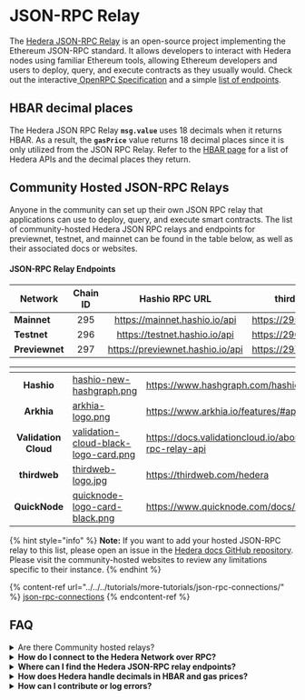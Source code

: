 # JSON-RPC Relay

The [Hedera JSON-RPC Relay](https://github.com/hashgraph/hedera-json-rpc-relay) is an open-source project implementing the Ethereum JSON-RPC standard. It allows developers to interact with Hedera nodes using familiar Ethereum tools, allowing Ethereum developers and users to deploy, query, and execute contracts as they usually would. Check out the interactive[ OpenRPC Specification](https://playground.open-rpc.org/?schemaUrl=https://raw.githubusercontent.com/hashgraph/hedera-json-rpc-relay/main/docs/openrpc.json\&uiSchema%5BappBar%5D%5Bui:splitView%5D=false\&uiSchema%5BappBar%5D%5Bui:input%5D=false\&uiSchema%5BappBar%5D%5Bui:examplesDropdown%5D=false) and a simple [list of endpoints](https://github.com/hashgraph/hedera-json-rpc-relay/blob/main/docs/rpc-api.md).&#x20;

## HBAR decimal places&#x20;

The Hedera JSON RPC Relay **`msg.value`** uses 18 decimals when it returns HBAR. As a result, the **`gasPrice`** value returns 18 decimal places since it is only utilized from the JSON RPC Relay. Refer to the [HBAR page](../../../sdks-and-apis/sdks/hbars.md) for a list of Hedera APIs and the decimal places they return.&#x20;

## Community Hosted JSON-RPC Relays

Anyone in the community can set up their own JSON RPC relay that applications can use to deploy, query, and execute smart contracts. The list of community-hosted Hedera JSON RPC relays and endpoints for previewnet, testnet, and mainnet can be found in the table below, as well as their associated docs or websites.&#x20;

#### JSON-RPC Relay Endpoints

<table><thead><tr><th width="132">Network</th><th width="96" align="center">Chain ID</th><th width="266" align="center">Hashio RPC URL</th><th align="center">thirdweb RPC URL</th></tr></thead><tbody><tr><td><strong>Mainnet</strong></td><td align="center">295</td><td align="center"><a href="https://mainnet.hashio.io/api">https://mainnet.hashio.io/api</a></td><td align="center"><a href="https://295.rpc.thirdweb.com">https://295.rpc.thirdweb.com</a></td></tr><tr><td><strong>Testnet</strong></td><td align="center">296</td><td align="center"><a href="https://testnet.hashio.io/api">https://testnet.hashio.io/api</a></td><td align="center"><a href="https://296.rpc.thirdweb.com">https://296.rpc.thirdweb.com</a></td></tr><tr><td><strong>Previewnet</strong></td><td align="center">297</td><td align="center"><a href="https://previewnet.hashio.io/api">https://previewnet.hashio.io/api</a></td><td align="center"><a href="https://297.rpc.thirdweb.com">https://297.rpc.thirdweb.com</a></td></tr></tbody></table>

<table data-view="cards"><thead><tr><th align="center"></th><th data-hidden data-card-cover data-type="files"></th><th data-hidden data-card-target data-type="content-ref"></th></tr></thead><tbody><tr><td align="center"><strong>Hashio</strong></td><td><a href="../../../.gitbook/assets/hashio-new-hashgraph.png">hashio-new-hashgraph.png</a></td><td><a href="https://www.hashgraph.com/hashio/">https://www.hashgraph.com/hashio/</a></td></tr><tr><td align="center"><strong>Arkhia</strong></td><td><a href="../../../.gitbook/assets/arkhia-logo.png">arkhia-logo.png</a></td><td><a href="https://www.arkhia.io/features/#api-services">https://www.arkhia.io/features/#api-services</a></td></tr><tr><td align="center"><strong>Validation Cloud</strong></td><td><a href="../../../.gitbook/assets/validation-cloud-black-logo-card.png">validation-cloud-black-logo-card.png</a></td><td><a href="https://docs.validationcloud.io/about/hedera/json-rpc-relay-api">https://docs.validationcloud.io/about/hedera/json-rpc-relay-api</a></td></tr><tr><td align="center"><strong>thirdweb</strong></td><td><a href="../../../.gitbook/assets/thirdweb-logo.jpg">thirdweb-logo.jpg</a></td><td><a href="https://thirdweb.com/hedera">https://thirdweb.com/hedera</a></td></tr><tr><td align="center"><strong>QuickNode</strong></td><td><a href="../../../.gitbook/assets/quicknode-logo-card-black.png">quicknode-logo-card-black.png</a></td><td><a href="https://www.quicknode.com/docs/hedera">https://www.quicknode.com/docs/hedera</a></td></tr></tbody></table>

{% hint style="info" %}
**Note:** If you want to add your hosted JSON-RPC relay to this list, please open an issue in the [Hedera docs GitHub repository](https://github.com/hashgraph/hedera-docs). Please visit the community-hosted websites to review any limitations specific to their instance.&#x20;
{% endhint %}

{% content-ref url="../../../tutorials/more-tutorials/json-rpc-connections/" %}
[json-rpc-connections](../../../tutorials/more-tutorials/json-rpc-connections/)
{% endcontent-ref %}

## FAQ

<details>

<summary>Are there Community hosted relays?</summary>

* [**Hashio**](https://www.hashgraph.com/hashio/)&#x20;
* [**Arkhia**](https://www.arkhia.io/features/#api-services)
* [**Validation Cloud**](https://docs.validationcloud.io/about/hedera/json-rpc-relay-api)
* [**QuickNode**](https://www.quicknode.com/docs/hedera)

</details>

<details>

<summary><strong>How do I connect to the Hedera Network over RPC?</strong></summary>

The configuration guide to connect to the Hedera Network over RPC can be found [here](../../../tutorials/more-tutorials/json-rpc-connections/).

</details>

<details>

<summary><strong>Where can I find the Hedera JSON-RPC relay endpoints?</strong></summary>

The endpoints for previewnet, testnet, and mainnet can be found on [Hashio](https://www.hashgraph.com/hashio/), accessible through the [Hashgraph](https://www.hashgraph.com) website. Feel free to join the discussion on [Stack Overflow](https://stackoverflow.com/questions/76153239/how-can-i-connect-to-hedera-testnet-over-rpc/76153290#76153290) for more questions.

</details>

<details>

<summary><strong>How does Hedera handle decimals in HBAR and gas prices?</strong></summary>

The JSON-RPC Relay `msg.value` uses 18 decimals when it returns HBAR. The `gasPrice` value also returns 18 decimal places. _Check out the_ [_HBAR page_](../../../sdks-and-apis/sdks/hbars.md) _for the full list of Hedera APIs and their decimal representation._&#x20;

</details>

<details>

<summary><strong>How can I contribute or log errors?</strong></summary>

To contribute or log errors, please refer to the [Contributing Guide](../../../support-and-community/contributing-guide.md) and submit them as issues in the [GitHub repository](https://github.com/hashgraph/hedera-json-rpc-relay/issues).

</details>
